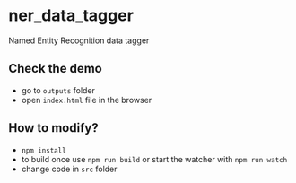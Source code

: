 # ner_data_tagger
Named Entity Recognition data tagger

## Check the demo
* go to `outputs` folder
* open `index.html` file in the browser

## How to modify?
* `npm install`
* to build once use `npm run build` or start the watcher with `npm run watch`
* change code in `src` folder
